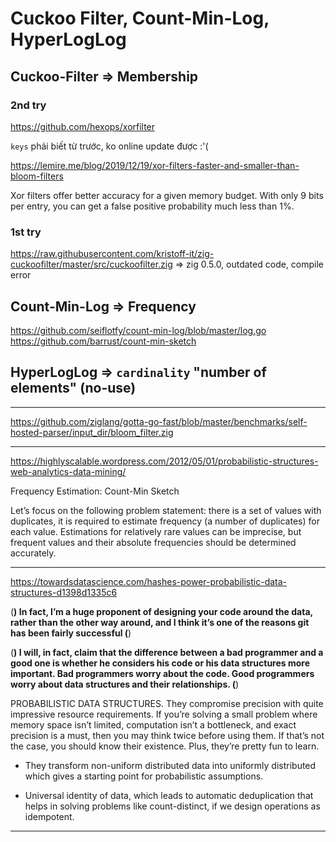 # Cuckoo Filter, Count-Min-Log, HyperLogLog

## Cuckoo-Filter => Membership

### 2nd try
https://github.com/hexops/xorfilter

`keys` phải biết từ trước, ko online update được :'(

https://lemire.me/blog/2019/12/19/xor-filters-faster-and-smaller-than-bloom-filters

Xor filters offer better accuracy for a given memory budget. With only 9 bits per entry, you can get a false positive probability much less than 1%.

### 1st try
https://raw.githubusercontent.com/kristoff-it/zig-cuckoofilter/master/src/cuckoofilter.zig => zig 0.5.0, outdated code, compile error

## Count-Min-Log => Frequency
https://github.com/seiflotfy/count-min-log/blob/master/log.go
https://github.com/barrust/count-min-sketch

## HyperLogLog => `cardinality` "number of elements" (no-use)

- - -

https://github.com/ziglang/gotta-go-fast/blob/master/benchmarks/self-hosted-parser/input_dir/bloom_filter.zig


- - -

https://highlyscalable.wordpress.com/2012/05/01/probabilistic-structures-web-analytics-data-mining/

Frequency Estimation: Count-Min Sketch

Let’s focus on the following problem statement: there is a set of values with duplicates, it is required to estimate frequency (a number of duplicates) for each value. Estimations for relatively rare values can be imprecise, but frequent values and their absolute frequencies should be determined accurately.


- - -

https://towardsdatascience.com/hashes-power-probabilistic-data-structures-d1398d1335c6

(**) In fact, I’m a huge proponent of designing your code around the data, rather
than the other way around, and I think it’s one of the reasons git has been fairly successful (**)

(**) I will, in fact, claim that the difference between a bad programmer
and a good one is whether he considers his code or his data structures
more important. Bad programmers worry about the code. Good programmers
worry about data structures and their relationships. (**)

PROBABILISTIC DATA STRUCTURES. They compromise precision with quite impressive resource requirements. If you’re solving a small problem where memory space isn’t limited, computation isn’t a bottleneck, and exact precision is a must, then you may think twice before using them. If that’s not the case, you should know their existence. Plus, they’re pretty fun to learn.

* They transform non-uniform distributed data into uniformly distributed which gives a starting point for probabilistic assumptions.

* Universal identity of data, which leads to automatic deduplication that helps in solving problems like count-distinct, if we design operations as idempotent.

- - -
